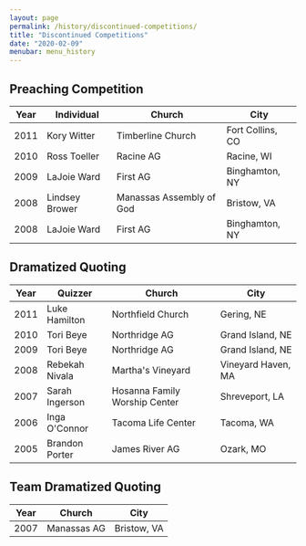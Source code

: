 ```yaml
---
layout: page
permalink: /history/discontinued-competitions/
title: "Discontinued Competitions"
date: "2020-02-09"
menubar: menu_history
---
```


## Preaching Competition

| Year | Individual     | Church                   | City             |
| ---- | -------------- | ------------------------ | ---------------- |
| 2011 | Kory Witter    | Timberline Church        | Fort Collins, CO |
| 2010 | Ross Toeller   | Racine AG                | Racine, WI       |
| 2009 | LaJoie Ward    | First AG                 | Binghamton, NY   |
| 2008 | Lindsey Brower | Manassas Assembly of God | Bristow, VA      |
| 2008 | LaJoie Ward    | First AG                 | Binghamton, NY   |

## Dramatized Quoting

| Year | Quizzer        | Church                        | City               |
| ---- | -------------- | ----------------------------- | ------------------ |
| 2011 | Luke Hamilton  | Northfield Church             | Gering, NE         |
| 2010 | Tori Beye      | Northridge AG                 | Grand Island, NE   |
| 2009 | Tori Beye      | Northridge AG                 | Grand Island, NE   |
| 2008 | Rebekah Nivala | Martha's Vineyard             | Vineyard Haven, MA |
| 2007 | Sarah Ingerson | Hosanna Family Worship Center | Shreveport, LA     |
| 2006 | Inga O'Connor  | Tacoma Life Center            | Tacoma, WA         |
| 2005 | Brandon Porter | James River AG                | Ozark, MO          |

## Team Dramatized Quoting

| Year | Church      | City        |
| ---- | ----------- | ----------- |
| 2007 | Manassas AG | Bristow, VA |

